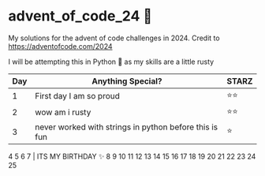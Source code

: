 # advent_of_code_24 🤶
My solutions for the advent of code challenges in 2024. Credit to https://adventofcode.com/2024

I will be attempting this in Python 🐍 as my skills are a little rusty

| Day | Anything Special? | STARZ
| ----------- | ----------- | ----------- |
1 | First day I am so proud | ⭐⭐
2 | wow am i rusty | ⭐⭐
3 | never worked with strings in python before this is fun | ⭐
4
5
6
7 | ITS MY BIRTHDAY ✨
8
9
10
11
12
13
14
15
16
17
18
19
20
21
22
23
24
25
